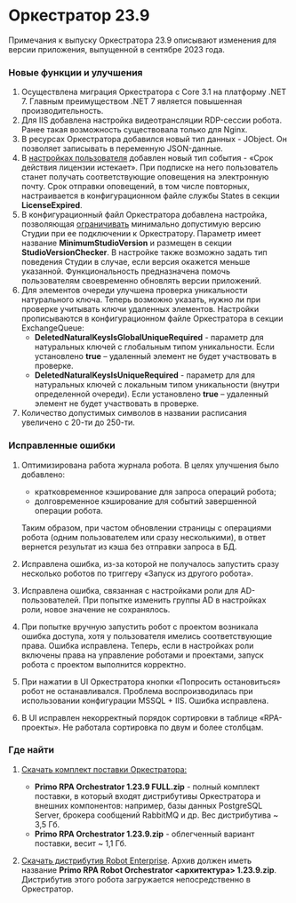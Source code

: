 # Оркестратор 23.9

Примечания к выпуску Оркестратора 23.9 описывают изменения для версии приложения, выпущенной в сентябре 2023 года.

### Новые функции и улучшения
1. Осуществлена миграция Оркестратора с Core 3.1 на платформу .NET 7. Главным преимуществом .NET 7 является повышенная производительность.
1. Для IIS добавлена настройка видеотрансляции RDP-сессии робота. Ранее такая возможность существовала только для Nginx.
1. В ресурсах Оркестратора добавился новый тип данных - JObject. Он позволяет записывать в переменную JSON-данные. 
1. В [настройках пользователя](https://docs.primo-rpa.ru/primo-rpa/orchestrator/settings/users/orch-users) добавлен новый тип события - «Срок действия лицензии истекает». При подписке на него пользователь станет получать соответствующие оповещения на электронную почту. Срок отправки оповещений, в том числе повторных, настраивается в конфигурационном файле службы States в секции **LicenseExpired**. 
1. В конфигурационный файл Оркестратора добавлена настройка, позволяющая [ограничивать](https://docs.primo-rpa.ru/primo-rpa/orchestrator/deployment/fine-tuning/limit-studio-version) минимально допустимую версию Студии при ее подключении к Оркестратору. Параметр имеет название **MinimumStudioVersion** и размещен в секции **StudioVersionChecker**. В настройке также возможно задать тип поведения Студии в случае, если версия окажется меньше указанной. Функциональность предназначена помочь пользователям своевременно обновлять версии приложений.
1. Для элементов очереди улучшена проверка уникальности натурального ключа. Теперь возможно указать, нужно ли при проверке учитывать ключи удаленных элементов. Настройки прописываются в конфигурационном файле Оркестратора в секции ExchangeQueue: 
   * **DeletedNaturalKeysIsGlobalUniqueRequired** - параметр для натуральных ключей с глобальным типом уникальности. Если установлено **true** – удаленный элемент не будет участвовать в проверке. 
   * **DeletedNaturalKeysIsUniqueRequired** - параметр для  для натуральных ключей с локальным типом уникальности (внутри определенной очереди). Если установлено **true** – удаленный элемент не будет участвовать в проверке. 
1. Количество допустимых символов в названии расписания увеличено с 20-ти до 250-ти. 

### Исправленные ошибки
1. Оптимизирована работа журнала робота. В целях улучшения было добавлено:
   * кратковременное кэширование для запроса операций робота;
   * долговременное кэширование для событий завершенной операции робота.
   
   Таким образом, при частом обновлении страницы с операциями робота (одним пользователем или сразу несколькими), в ответ вернется результат из кэша без отправки запроса в БД. 
1. Исправлена ошибка, из-за которой не получалось запустить сразу несколько роботов по триггеру «Запуск из другого робота». 
1. Исправлена ошибка, связанная с настройками роли для AD-пользователей. При попытке изменить группы AD в настройках роли, новое значение не сохранялось. 
1. При попытке вручную запустить робот с проектом возникала ошибка доступа, хотя у пользователя имелись соответствующие права. Ошибка исправлена. Теперь, если в настройках роли включены права на управление роботами и проектами, запуск робота с проектом выполнится корректно.
1. При нажатии в UI Оркестратора кнопки «Попросить остановиться» робот не останавливался. Проблема воспроизводилась при использовании конфигурации MSSQL + IIS. Ошибка исправлена.
1. В UI исправлен некорректный порядок сортировки в таблице «RPA-проекты». Не работала сортировка по двум и более столбцам.


### Где найти
1. [Скачать комплект поставки Оркестратора:](http://disk3.primo-rpa.ru/index.php/s/t9BHBjR6PP06Yax?path=%2FRelease%2FOrchestrator)
    * **Primo RPA Orchestrator 1.23.9 FULL.zip** - полный комплект поставки, в который входят дистрибутивы Оркестратора и внешних компонентов: например, базы данных PostgreSQL Server, брокера сообщений RabbitMQ и др. Вес дистрибутива ~ 3,5 Гб.
    * **Primo RPA Orchestrator 1.23.9.zip** - облегченный вариант поставки, весит ~ 1,1 Гб.

2. [Скачать дистрибутив Robot Enterprise](http://disk3.primo-rpa.ru/index.php/s/t9BHBjR6PP06Yax?path=%2FRelease%2FRobot). Архив должен иметь название **Primo RPA Robot Orchestrator <архитектура> 1.23.9.zip**. Дистрибутив этого робота загружается непосредственно в Оркестратор.


